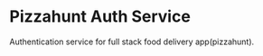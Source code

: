 <!-- docker run --rm -it -v $(pwd):/user/src/app -v /usr/src/app/node_modules --env-file $(pwd)/.env -p 5000:5000 -e NODE_ENV=development auth-service:dev -->

<!-- docker run  --name auth-service-db -e POSTGRES_USER=root -e POSTGRES_PASSWORD=postgres -v auth-service-data:/var/lib/postgresql/data -p 5432:5432 -d postgres  -->

<!-- psql -U root -> in docker container-->

<!-- npm run migration:generate -- src/migration/migration -d src/config/data-source.ts -->
<!-- npm run migration:run -- -d src/config/data-source.ts -->

# Pizzahunt Auth Service

Authentication service for full stack food delivery app(pizzahunt).
